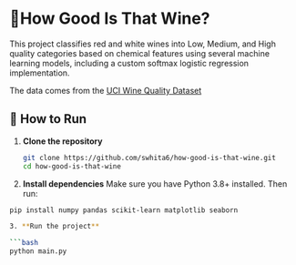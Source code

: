 # 🍷How Good Is That Wine?
This project classifies red and white wines into Low, Medium, and High quality categories based on chemical features using several machine learning models, including a custom softmax logistic regression implementation.

The data comes from the [UCI Wine Quality Dataset](https://archive.ics.uci.edu/dataset/186/wine+quality)

## 🚀 How to Run
1. **Clone the repository**

   ```bash
   git clone https://github.com/swhita6/how-good-is-that-wine.git
   cd how-good-is-that-wine
2. **Install dependencies**
Make sure you have Python 3.8+ installed. Then run:

  ```bash
  pip install numpy pandas scikit-learn matplotlib seaborn

3. **Run the project**

  ```bash
  python main.py
